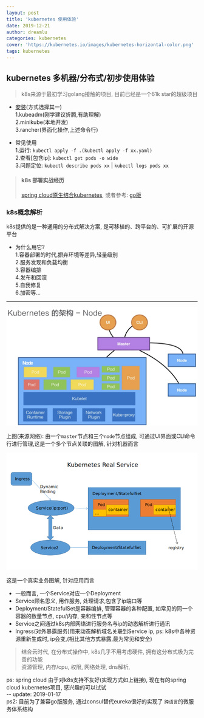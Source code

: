 ```yaml
---
layout: post
title: 'kubernetes 使用体验'
date: 2019-12-21
author: dreamlu
categories: kubernetes
cover: 'https://kubernetes.io/images/kubernetes-horizontal-color.png'
tags: kubernetes
---
```


## kubernetes 多机器/分布式/初步使用体验
> k8s来源于最初学习golang接触的项目, 目前已经是一个61k star的超级项目

- [安装](https://github.com/dreamlu/shell/tree/master/docker/k8s/install)(方式选择其一)  
1.kubeadm(刚学建议折腾,有助理解)  
2.minikube(本地开发)  
3.rancher(界面化操作,上述命令行)  

- 常见使用  
1.运行: `kubectl apply -f .(kubectl apply -f xx.yaml)`  
2.查看[包含ip]: `kubectl get pods -o wide`  
3.问题定位: `kubectl describe pods xx` | `kubectl logs pods xx`  

> #### k8s 部署实战经历  
> [spring cloud原生结合kubernetes](https://github.com/dreamlu/shell/tree/master/docker/k8s/spring-cloud), 或者参考: [go版](https://github.com/dreamlu/shell/tree/master/docker/k8s/go)  

### k8s概念解析  
k8s提供的是一种通用的分布式解决方案, 是可移植的、跨平台的、可扩展的开源平台

- 为什么用它?  
1.容器部署的时代,摒弃环境等差异,轻量级别  
2.服务发现和负载均衡  
3.容器编排  
4.发布和回滚  
5.自我修复  
6.加密等...  
---

![摘取自网络](assets/img/post/k8s_1.png)  

上图(来源网络): 由一个`master`节点和三个`node`节点组成, 可通过UI界面或CLI命令行进行管理,这是一个多个节点关联的图解, 针对机器而言  

![k8s业务图解](assets/img/post/k8s_2.png)  

这是一个真实业务图解, 针对应用而言  

+ 一般而言, 一个Service对应一个Deployment  
+ Service顾名思义, 用作服务, 处理请求,包含了ip端口等  
+ Deployment/StatefulSet是容器编排, 管理容器的各种配置, 如常见的同一个容器的数量节点, cpu/内存, 亲和性节点等  
+ Service之间通过k8s内部网络进行服务名与ip的动态解析进行通讯  
+ Ingress(对外暴露服务)用来动态解析域名关联到Service ip, ps: k8s中各种资源重新生成时, ip会变,(相比其他方式暴露,最为常见和安全)  

> 结合云时代, 在分布式操作中, k8s几乎不用考虑硬件, 拥有这分布式极为完善的功能  
> 资源管理, 内存/cpu, 权限, 网络处理, dns解析, 

ps: spring cloud 由于对k8s支持不友好(实现方式如上链接), 现在有的spring cloud kubernetes项目, 感兴趣的可以试试  
-- update: 2019-01-17  
ps2: 目前为了兼容go版服务, 通过consul替代eureka很好的实现了 `跨语言`的微服务体系结构
